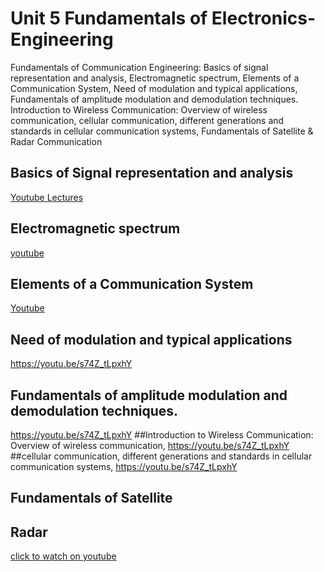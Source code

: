 # Unit 5 Fundamentals of Electronics-Engineering
Fundamentals of Communication Engineering: Basics of signal representation and
analysis, Electromagnetic spectrum, Elements of a Communication System, Need of
modulation and typical applications, Fundamentals of amplitude modulation and
demodulation techniques.
Introduction to Wireless Communication: Overview of wireless communication,
cellular communication, different generations and standards in cellular communication
systems, Fundamentals of Satellite & Radar Communication
## Basics of Signal representation and analysis
[Youtube Lectures](https://youtube.com/playlist?list=PLKy7tXMLcgM1pjSFrbdQ1-prfhRVv4qMj&si=ZZf0uuyZ-6mZKFFF)
## Electromagnetic spectrum
[youtube](https://youtu.be/J83r65J9agw)
## Elements of a Communication System
[Youtube](https://youtu.be/dZIT6zLPW7I)
## Need of modulation and typical applications
https://youtu.be/s74Z_tLpxhY
## Fundamentals of amplitude modulation and demodulation techniques.
https://youtu.be/s74Z_tLpxhY
##Introduction to Wireless Communication: Overview of wireless communication,
https://youtu.be/s74Z_tLpxhY
##cellular communication, different generations and standards in cellular communication systems, 
https://youtu.be/s74Z_tLpxhY
## Fundamentals of Satellite 

## Radar
[click to watch on youtube](https://youtu.be/kE_EGhwxdhk)



